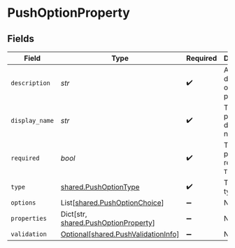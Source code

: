 # PushOptionProperty


## Fields

| Field                                                                             | Type                                                                              | Required                                                                          | Description                                                                       |
| --------------------------------------------------------------------------------- | --------------------------------------------------------------------------------- | --------------------------------------------------------------------------------- | --------------------------------------------------------------------------------- |
| `description`                                                                     | *str*                                                                             | :heavy_check_mark:                                                                | A description of the property.                                                    |
| `display_name`                                                                    | *str*                                                                             | :heavy_check_mark:                                                                | The property's display name.                                                      |
| `required`                                                                        | *bool*                                                                            | :heavy_check_mark:                                                                | The property is required if `True`.                                               |
| `type`                                                                            | [shared.PushOptionType](../../models/shared/pushoptiontype.md)                    | :heavy_check_mark:                                                                | The option type.                                                                  |
| `options`                                                                         | List[[shared.PushOptionChoice](../../models/shared/pushoptionchoice.md)]          | :heavy_minus_sign:                                                                | N/A                                                                               |
| `properties`                                                                      | Dict[str, [shared.PushOptionProperty](../../models/shared/pushoptionproperty.md)] | :heavy_minus_sign:                                                                | N/A                                                                               |
| `validation`                                                                      | [Optional[shared.PushValidationInfo]](../../models/shared/pushvalidationinfo.md)  | :heavy_minus_sign:                                                                | N/A                                                                               |
